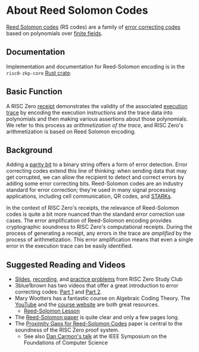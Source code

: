 # About Reed Solomon Codes

[Reed Solomon codes](https://en.wikipedia.org/wiki/Reed–Solomon_error_correction) (RS codes) are a family of [error correcting codes](https://en.wikipedia.org/wiki/Error_correction_code) based on polynomials over [finite fields](about-finite-fields.md).

## Documentation

Implementation and documentation for Reed-Solomon encoding is in the `risc0-zkp-core` [Rust crate](https://docs.rs/risc0-zkp-core/latest/risc0_zkp_core/).

## Basic Function

A RISC Zero [receipt] demonstrates the validity of the associated [execution trace](../proof-system/what-is-a-trace.md) by encoding the execution instructions and the trace data into polynomials and then making various assertions about those polynomials.
We refer to this process as _arithmetization of the trace_, and RISC Zero's arithmetization is based on Reed Solomon encoding.

## Background

Adding a [parity bit](https://en.wikipedia.org/wiki/Parity_bit) to a binary string offers a form of error detection.
Error correcting codes extend this line of thinking: when sending data that may get corrupted, we can allow the recipient to detect and correct errors by adding some error correcting bits.
Reed-Solomon codes are an industry standard for error correction; they're used in many signal processing applications, including cell communication, QR codes, and [STARKs](about-starks.md).

In the context of RISC Zero's receipts, the relevance of Reed-Solomon codes is quite a bit more nuanced than the standard error correction use cases.
The error amplification of Reed-Solomon encoding provides cryptographic soundness to RISC Zero's computational receipts.
During the process of generating a receipt, any errors in the trace are _amplified_ by the process of arithmetization.
This error amplification means that even a single error in the execution trace can be easily identified.

## Suggested Reading and Videos

- [Slides](https://drive.google.com/file/d/1p0AZ3E4kLIDmFslW_c47YGb-EgeXc_YZ/view), [recording](https://youtu.be/Yu9DHhdSqQo), and [practice problems](https://drive.google.com/file/d/1JtzBGxz1c-PDVIIRmWa85_A22NS9dlL-/view?usp=share_link) from RISC Zero Study Club
- 3blue1brown has two videos that offer a great introduction to error correcting codes: [Part 1](https://www.youtube.com/watch?v=X8jsijhllIA) and [Part 2](https://www.youtube.com/watch?v=b3NxrZOu_CE\&t=0s).
- Mary Wootters has a fantastic course on Algebraic Coding Theory. The [YouTube](https://www.youtube.com/playlist?list=PLkvhuSoxwjI_UudECvFYArvG0cLbFlzSr) and the [course website](https://web.stanford.edu/class/cs250) are both great resources.
  - [Reed-Solomon Lesson](https://www.youtube.com/watch?v=yQkEnde2lNg\&list=PLkvhuSoxwjI_UudECvFYArvG0cLbFlzSr\&index=16)
- The [Reed-Solomon paper](https://epubs.siam.org/doi/10.1137/0108018) is quite clear and only a few pages long.
- The [Proximity Gaps for Reed-Solomon Codes](https://eprint.iacr.org/2020/654.pdf) paper is central to the soundness of the RISC Zero proof system.
  - See also [Dan Carmon's talk](https://www.youtube.com/watch?v=v0ZHUPzKotY) at the IEEE Symposium on the Foundations of Computer Science

[receipt]: https://docs.rs/risc0-zkvm/*/risc0_zkvm/struct.Receipt.html

